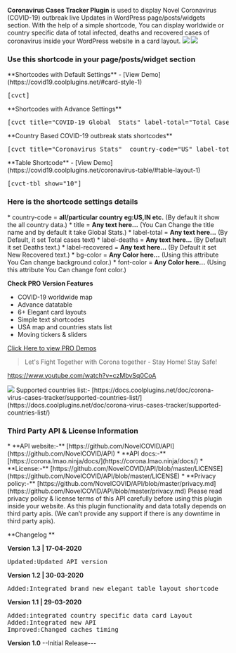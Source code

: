 
**Coronavirus Cases Tracker Plugin** is used to display Novel Coronavirus (COVID-19) outbreak live Updates in WordPress page/posts/widgets section.
With the help of a simple shortcode, You can display worldwide or country specific data of total infected, deaths and recovered cases of coronavirus inside your WordPress website in a card layout.
<img src="https://res.cloudinary.com/cooltimeline/image/upload/v1587106124/corona-tracker-assets/banner-1544x500.png">
<img src="https://res.cloudinary.com/cooltimeline/image/upload/v1587106125/corona-tracker-assets/screenshot-1.png">


<h3>Use this shortcode in your page/posts/widget section</h3>
**Shortcodes with Default Settings** - [View Demo](https://covid19.coolplugins.net/#card-style-1)
<pre>[cvct]</pre>
**Shortcodes with Advance Settings**
<pre>[cvct title="COVID-19 Global  Stats" label-total="Total Cases" label-deaths="Death Cases" label-recovered="Recovered Cases"  bg-color="#ddd" font-color="#000"]</pre>
**Country Based COVID-19 outbreak stats shortcodes**
<pre>[cvct title="Coronavirus Stats"  country-code="US" label-total="Total Cases" label-deaths="Death Cases" label-recovered="Recovered Cases"  bg-color="#23282D" font-color="#fff"]</pre>
**Table Shortcode** - [View Demo](https://covid19.coolplugins.net/coronavirus-table/#table-layout-1)
<pre>[cvct-tbl show="10"]</pre>


<h3>Here is the shortcode settings details</h3>
* country-code = <strong>all/particular country eg:US,IN etc.</strong> (By default it show the all country data.)
* title = <strong>Any text here...</strong> (You Can Change the title name and by default it take Global Stats.)
* label-total = <strong>Any text here...</strong> (By Default, it set Total cases text)
* label-deaths = <strong>Any text here...</strong> (By Default it set Deaths text.)
* label-recovered = <strong>Any text here...</strong> (By Default it set New Recovered text.)
* bg-color = <strong>Any Color here...</strong> (Using this  attribute You Can change background color.)
* font-color = <strong>Any Color here...</strong> (Using this  attribute You Can change font color.)

<strong>Check PRO Version Features</strong>

* COVID-19 worldwide map
* Advance datatable
* 6+ Elegant card layouts
* Simple text shortcodes
* USA map and countries stats list
* Moving tickers & sliders

[Click Here to view PRO Demos](https://covid19.coolplugins.net/)

<blockquote>
Let's Fight Together with Corona together - Stay Home! Stay Safe!
</blockquote>

https://www.youtube.com/watch?v=czMbvSq0CoA

<img src="https://res.cloudinary.com/cooltimeline/image/upload/v1587106127/corona-tracker-assets/screenshot-2.jpg">
Supported countries list:- [https://docs.coolplugins.net/doc/corona-virus-cases-tracker/supported-countries-list/](https://docs.coolplugins.net/doc/corona-virus-cases-tracker/supported-countries-list/)


<h3>Third Party API & License Information</h3>
* **API website:-** [https://github.com/NovelCOVID/API](https://github.com/NovelCOVID/API)
* **API docs:-** [https://corona.lmao.ninja/docs/](https://corona.lmao.ninja/docs/)
* **License:-** [https://github.com/NovelCOVID/API/blob/master/LICENSE](https://github.com/NovelCOVID/API/blob/master/LICENSE)
* **Privacy policy:-** [https://github.com/NovelCOVID/API/blob/master/privacy.md](https://github.com/NovelCOVID/API/blob/master/privacy.md)
Please read privacy policy & license terms of this API carefully before using this plugin inside your website.
As this plugin functionality and data totally depends on third party apis. (We can’t provide any support if there is any downtime in third party apis).


**Changelog **

**Version 1.3 | 17-04-2020**
<pre>
Updated:Updated API version
</pre>
**Version 1.2 | 30-03-2020**
<pre>
Added:Integrated brand new elegant table layout shortcode
</pre>

**Version 1.1 | 29-03-2020**
<pre>
Added:integrated country specific data card Layout
Added:Integrated new API
Improved:Changed caches timing
</pre>

**Version 1.0**
--Initial Release---

